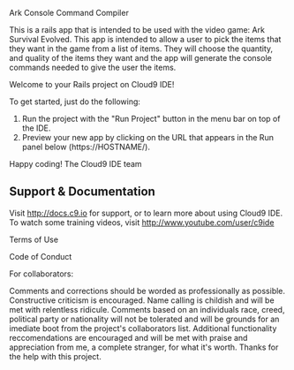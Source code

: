 Ark Console Command Compiler

This is a rails app that is intended to be used with the video game: Ark Survival Evolved.
This app is intended to allow a user to pick the items that they want in the game from a list of items.
They will choose the quantity, and quality of the items they want and the app will generate the console commands
needed to give the user the items. 

Welcome to your Rails project on Cloud9 IDE!

To get started, just do the following:

1. Run the project with the "Run Project" button in the menu bar on top of the IDE.
2. Preview your new app by clicking on the URL that appears in the Run panel below (https://HOSTNAME/).

Happy coding!
The Cloud9 IDE team


## Support & Documentation

Visit http://docs.c9.io for support, or to learn more about using Cloud9 IDE. 
To watch some training videos, visit http://www.youtube.com/user/c9ide

Terms of Use

Code of Conduct

For collaborators: 

Comments and corrections should be worded as professionally as possible. Constructive criticism is encouraged. Name calling is childish and will be met with relentless ridicule.
Comments based on an individuals race, creed, political party or nationality will not be tolerated and will be grounds for an imediate boot from the project's collaborators list.
Additional functionality reccomendations are encouraged and will be met with praise and appreciation from me, a complete stranger, for what it's worth. Thanks for the help with this project. 

